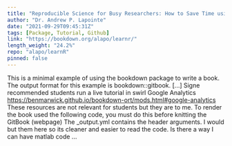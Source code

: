 ```yaml
---
title: "Reproducible Science for Busy Researchers: How to Save Time using Literate Programming"
author: "Dr. Andrew P. Lapointe"
date: "2021-09-29T09:45:31Z"
tags: [Package, Tutorial, Github]
link: "https://bookdown.org/alapo/learnr/"
length_weight: "24.2%"
repo: "alapo/learnR"
pinned: false
---
```


This is a minimal example of using the bookdown package to write a book. The output format for this example is bookdown::gitbook. [...] Signe recommended students run a live tutorial in swirl Google Analytics https://benmarwick.github.io/bookdown-ort/mods.html#google-analytics These resources are not relevant for students but they are to me. To render the book used the following code, you must do this before knitting the GitBook (webpage) The _output.yml contains the header arguments. I would but them here so its cleaner and easier to read the code. Is there a way I can have matlab code ...
